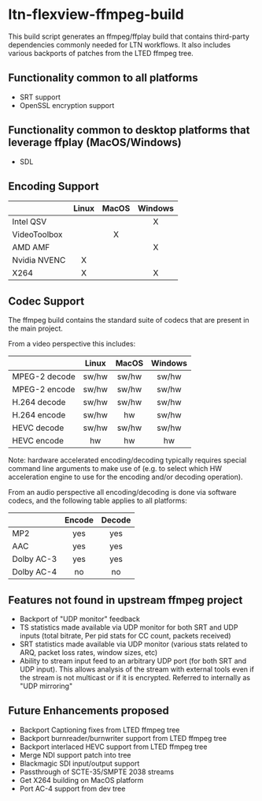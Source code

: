 # ltn-flexview-ffmpeg-build

This build script generates an ffmpeg/ffplay build that contains
third-party dependencies commonly needed for LTN workflows.  It
also includes various backports of patches from the LTED ffmpeg
tree.

## Functionality common to all platforms
* SRT support
* OpenSSL encryption support

## Functionality common to desktop platforms that leverage ffplay (MacOS/Windows)
* SDL

## Encoding Support

|             |Linux  |MacOS   |Windows |
|-------------|  :--: |  :--:  |  :---: |
|Intel QSV    |       |        |   X    |
|VideoToolbox |       |   X    |        |
|AMD AMF      |       |        |   X    |
|Nvidia NVENC |   X   |        |        |
|X264         |   X   |        |   X    |

## Codec Support

The ffmpeg build contains the standard suite of codecs that are present in the main project.

From a video perspective this includes:

|             |Linux  |MacOS   |Windows |
|-------------|  :--: |  :--:  |  :---: |
|MPEG-2 decode| sw/hw | sw/hw  | sw/hw  |
|MPEG-2 encode| sw/hw | sw/hw  | sw/hw  |
|H.264 decode | sw/hw | sw/hw  | sw/hw  |
|H.264 encode | sw/hw |   hw   | sw/hw  |
|HEVC decode  | sw/hw | sw/hw  | sw/hw  |
|HEVC encode  |   hw  |   hw   |   hw   |

Note: hardware accelerated encoding/decoding typically requires special command line arguments to make use of (e.g. to select which HW acceleration engine to use for the encoding and/or decoding operation).

From an audio perspective all encoding/decoding is done via software codecs, and the following table applies to all platforms:

|             |Encode |Decode  |
|-------------|  :--: |  :--:  |
|MP2          | yes   |  yes   |
|AAC          | yes   |  yes   |
|Dolby AC-3   | yes   |  yes   |
|Dolby AC-4   | no    |  no    |


## Features not found in upstream ffmpeg project
* Backport of "UDP monitor" feedback
* TS statistics made available via UDP monitor for both SRT and UDP inputs (total bitrate, Per pid stats for CC count, packets received)
* SRT statistics made available via UDP monitor (various stats related to ARQ, packet loss rates, window sizes, etc)
* Ability to stream input feed to an arbitrary UDP port (for both SRT and UDP input).  This allows analysis of the stream with external tools even if the stream is not multicast or if it is encrypted.  Referred to internally as "UDP mirroring"

## Future Enhancements proposed
* Backport Captioning fixes from LTED ffmpeg tree
* Backport burnreader/burnwriter support from LTED ffmpeg tree
* Backport interlaced HEVC support from LTED ffmpeg tree
* Merge NDI support patch into tree
* Blackmagic SDI input/output support
* Passthrough of SCTE-35/SMPTE 2038 streams
* Get X264 building on MacOS platform
* Port AC-4 support from dev tree
